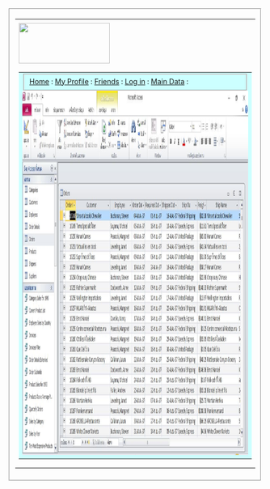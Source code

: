 <html><head><title>Home</title>




</head>

<style type="text/css">
html {background-image: url('background1.jpg');
background-repeat: no-repeat;
background-position: center center;
background-attachment: fixed;
-o-background-size: 100% 100%, auto;
-moz-background-size: 100% 100%, auto;
-webkit-background-size: 100% 100%, auto;
background-size: 100% 100%, auto;
}
</style><center>
<fieldset>

<table border="0" width="1024px" align="center">
<tr><td>



<tr height=9px ><td valign = top>
<img src="logo1.jpg" width="180px" height="80px" border="0" /></a>


<a name=top></a>
<table border="0"  class=m_still style=background-color:#ccffff>
<tr height=20px >
<td valign = top>

<fieldset>
<a href = "main.htm"> Home</a> : 
<a href = "me.htm"> My Profile</a> :
<a href = "friends.php"> Friends</a> :
<a href = "login.php"> Log in</a> :
<a href = "maindata.php"> Main Data</a> :
</fieldset>
<img src="10.jpg" width="1080px" height="720px">

</td></tr>

</fieldset>
</center>
</html>
